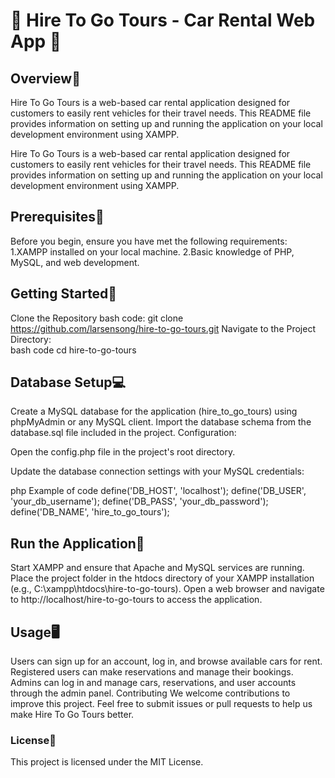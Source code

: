 <html>
         <h1>🚗 Hire To Go Tours - Car Rental Web App 🚙</h1>

   <h2>Overview🔖</h2>

Hire To Go Tours is a web-based car rental application designed for customers to easily rent vehicles for their travel needs. This README file provides information on setting up and running the application on your local development environment using XAMPP.


Hire To Go Tours is a web-based car rental application designed for customers to easily rent vehicles for their travel needs. This README file provides information on setting up and running the application on your local development environment using XAMPP.


   <h2> Prerequisites🧠</h2>

Before you begin, ensure you have met the following requirements:
1.XAMPP installed on your local machine.
2.Basic knowledge of PHP, MySQL, and web development.

   <h2> Getting Started🧰</h2>
 
Clone the Repository
  bash code:
git clone https://github.com/larsensong/hire-to-go-tours.git
Navigate to the Project Directory:    
 bash code
cd hire-to-go-tours

 <h2> Database Setup💻</h2>

Create a MySQL database for the application (hire_to_go_tours) using phpMyAdmin or any MySQL client.
Import the database schema from the database.sql file included in the project.
Configuration:

Open the config.php file in the project's root directory.

Update the database connection settings with your MySQL credentials:

 php
Example of code
define('DB_HOST', 'localhost');
define('DB_USER', 'your_db_username');
define('DB_PASS', 'your_db_password');
define('DB_NAME', 'hire_to_go_tours');

 <h2>Run the Application🏃</h2>

Start XAMPP and ensure that Apache and MySQL services are running.
Place the project folder in the htdocs directory of your XAMPP installation (e.g., C:\xampp\htdocs\hire-to-go-tours).
Open a web browser and navigate to http://localhost/hire-to-go-tours to access the application.


   <h2> Usage🖥️</h2>
Users can sign up for an account, log in, and browse available cars for rent.
Registered users can make reservations and manage their bookings.
Admins can log in and manage cars, reservations, and user accounts through the admin panel.
Contributing
We welcome contributions to improve this project. Feel free to submit issues or pull requests to help us make Hire To Go Tours better.

 <h3> License📰</h3>
This project is licensed under the MIT License.

</html>
